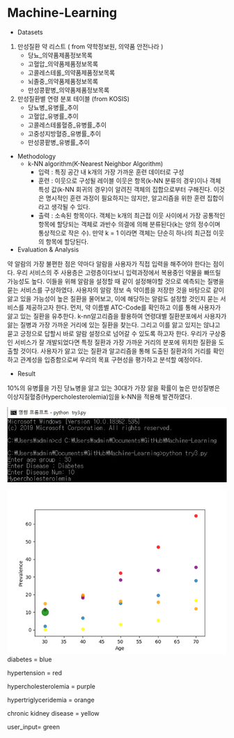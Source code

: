 # Machine-Learning
*  Datasets
 1) 만성질환 약 리스트 ( from 약학정보원, 의약품 안전나라 )
    * 당뇨_의약품제품정보목록
    * 고혈압_의약품제품정보목록
    * 고콜레스테롤_의약품제품정보목록
    * 뇌졸중_의약품제품정보목록
    * 만성콩팥병_의약품제품정보목록
 2) 만성질환별 연령 분포 테이블 (from KOSIS)
    * 당뇨병_유병률_추이
    * 고혈압_유병률_추이
    * 고콜레스테롤혈증_유병률_추이
    * 고중성지방혈증_유병률_추이
    * 만성콩팥병_유병률_추이
* Methodology
  * k-NN algorithm(K-Nearest Neighbor Algorithm)
    * 입력 : 특징 공간 내 k개의 가장 가까운 훈련 데이터로 구성
    * 훈련 : 이웃으로 구성될 레이블 이웃은 항목(k-NN 분류의 경우)이나 객체 특성 값(k-NN 회귀의 경우)이 알려진 객체의 집합으로부터 구해진다. 이것은 명시적인 훈련 과정이 필요하지는 않지만, 알고리즘을 위한 훈련 집합이라고 생각될 수 있다.
    * 출력 : 소속된 항목이다. 객체는 k개의 최근접 이웃 사이에서 가장 공통적인 항목에 할당되는 객체로 과반수 의결에 의해 분류된다(k는 양의 정수이며 통상적으로 작은 수). 만약 k = 1 이라면 객체는 단순히 하나의 최근접 이웃의 항목에 할당된다.
* Evaluation & Analysis

약 알람의 가장 불편한 점은 약마다 알람을 사용자가 직접 입력을 해주어야 한다는 점이다. 우리 서비스의 주 사용층은 고령층이다보니 입력과정에서 복용중인 약물을 빠뜨릴 가능성도 높다. 이들을 위해 알람을 설정할 때 같이 설정해야할 것으로 예측되는 질병을 묻는 서비스를 구상하였다. 사용자의 알람 정보 속 약이름을 저장한 것을 바탕으로 같이 앓고 있을 가능성이 높은 질환을 물어보고, 이에 해당하는 알람도 설정할 것인지 묻는 서비스를 제공하고자 한다.
먼저, 약 이름별 ATC-Code를 확인하고 이를 통해 사용자가 앓고 있는 질환을 유추한다. k-nn알고리즘을 활용하여 연령대별 질환분포에서 사용자가 앓는 질병과 가장 가까운 거리에 있는 질환을 찾는다. 그리고 이를 앓고 있지는 않냐고 묻고 긍정으로 답할시 바로 알람 설정으로 넘어갈 수 있도록 하고자 한다.
우리가 구상중인 서비스가 잘 개발되었다면 특정 질환과 가장 가까운 거리의 분포에 위치한 질환을 도출할 것이다. 사용자가 앓고 있는 질환과 알고리즘을 통해 도출된 질환과의 거리를 확인하고 관계성을 입증함으로써 우리의 목표 구현성을 평가하고 분석할 예정이다.

* Result

10%의 유병률을 가진 당뇨병을 앓고 있는 30대가 가장 앓을 확률이 높은 만성질병은 이상지질혈증(Hypercholesterolemia)임을 k-NN을 적용해 발견하였다.

![output](./img/output.JPG)


![Figure](./img/Figure_2.png)
diabetes = blue

hypertension = red

hypercholesterolemia = purple

hypertriglyceridemia = orange

chronic kidney disease =  yellow

user_input= green
